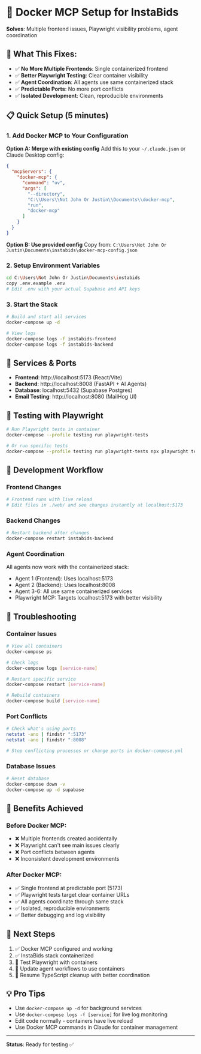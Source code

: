 # 🐳 Docker MCP Setup for InstaBids
**Solves**: Multiple frontend issues, Playwright visibility problems, agent coordination

## 🚨 **What This Fixes:**
- ✅ **No More Multiple Frontends**: Single containerized frontend
- ✅ **Better Playwright Testing**: Clear container visibility  
- ✅ **Agent Coordination**: All agents use same containerized stack
- ✅ **Predictable Ports**: No more port conflicts
- ✅ **Isolated Development**: Clean, reproducible environments

## 📋 **Quick Setup (5 minutes)**

### 1. Add Docker MCP to Your Configuration

**Option A: Merge with existing config**
Add this to your `~/.claude.json` or Claude Desktop config:
```json
{
  "mcpServers": {
    "docker-mcp": {
      "command": "uv",
      "args": [
        "--directory",
        "C:\\Users\\Not John Or Justin\\Documents\\docker-mcp",
        "run",
        "docker-mcp"
      ]
    }
  }
}
```

**Option B: Use provided config**
Copy from: `C:\Users\Not John Or Justin\Documents\instabids\docker-mcp-config.json`

### 2. Setup Environment Variables
```bash
cd C:\Users\Not John Or Justin\Documents\instabids
copy .env.example .env
# Edit .env with your actual Supabase and API keys
```

### 3. Start the Stack
```bash
# Build and start all services
docker-compose up -d

# View logs
docker-compose logs -f instabids-frontend
docker-compose logs -f instabids-backend
```

## 🎯 **Services & Ports**
- **Frontend**: http://localhost:5173 (React/Vite)
- **Backend**: http://localhost:8008 (FastAPI + AI Agents)
- **Database**: localhost:5432 (Supabase Postgres)
- **Email Testing**: http://localhost:8080 (MailHog UI)

## 🧪 **Testing with Playwright**
```bash
# Run Playwright tests in container
docker-compose --profile testing run playwright-tests

# Or run specific tests
docker-compose --profile testing run playwright-tests npx playwright test --grep "frontend"
```

## 🔧 **Development Workflow**

### Frontend Changes
```bash
# Frontend runs with live reload
# Edit files in ./web/ and see changes instantly at localhost:5173
```

### Backend Changes  
```bash
# Restart backend after changes
docker-compose restart instabids-backend
```

### Agent Coordination
All agents now work with the containerized stack:
- Agent 1 (Frontend): Uses localhost:5173
- Agent 2 (Backend): Uses localhost:8008  
- Agent 3-6: All use same containerized services
- Playwright MCP: Targets localhost:5173 with better visibility

## 🐛 **Troubleshooting**

### Container Issues
```bash
# View all containers
docker-compose ps

# Check logs
docker-compose logs [service-name]

# Restart specific service
docker-compose restart [service-name]

# Rebuild containers
docker-compose build [service-name]
```

### Port Conflicts
```bash
# Check what's using ports
netstat -ano | findstr ":5173"
netstat -ano | findstr ":8008"

# Stop conflicting processes or change ports in docker-compose.yml
```

### Database Issues
```bash
# Reset database
docker-compose down -v
docker-compose up -d supabase
```

## 🚀 **Benefits Achieved**

### Before Docker MCP:
- ❌ Multiple frontends created accidentally
- ❌ Playwright can't see main issues clearly
- ❌ Port conflicts between agents
- ❌ Inconsistent development environments

### After Docker MCP:
- ✅ Single frontend at predictable port (5173)
- ✅ Playwright tests target clear container URLs
- ✅ All agents coordinate through same stack
- ✅ Isolated, reproducible environments
- ✅ Better debugging and log visibility

## 📝 **Next Steps**
1. ✅ Docker MCP configured and working
2. ✅ InstaBids stack containerized  
3. 🔄 Test Playwright with containers
4. 🔄 Update agent workflows to use containers
5. 🔄 Resume TypeScript cleanup with better coordination

## 💡 **Pro Tips**
- Use `docker-compose up -d` for background services
- Use `docker-compose logs -f [service]` for live log monitoring
- Edit code normally - containers have live reload
- Use Docker MCP commands in Claude for container management

---
**Status**: Ready for testing ✅